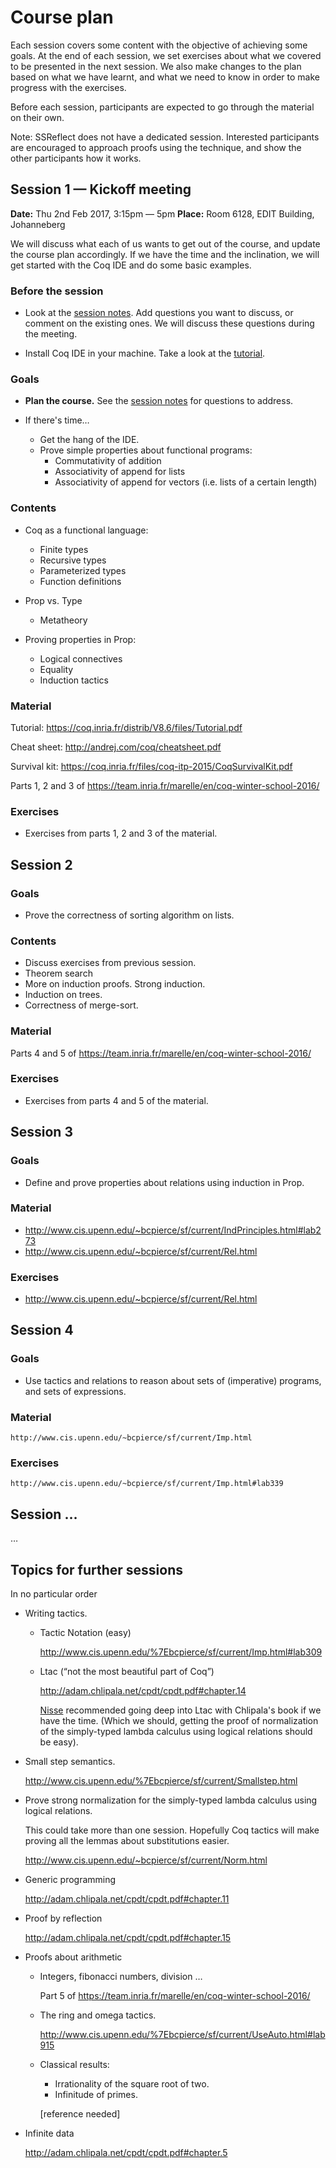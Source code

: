 # Course plan
Each session covers some content with the objective of achieving some goals.
At the end of each session, we set exercises about what we covered to be
presented in the next session. We also make changes to the plan based on
what we have learnt, and what we need to know in order to make progress
with the exercises.

Before each session, participants are expected to go through the material
on their own.

Note: SSReflect does not have a dedicated session. Interested participants
are encouraged to approach proofs using the technique, and show the other
participants how it works.

## Session 1 — Kickoff meeting

**Date:** Thu 2nd Feb 2017, 3:15pm — 5pm
**Place:** Room 6128, EDIT Building, Johanneberg

We will discuss what each of us wants to get out of the course, and update the course plan accordingly.
If we have the time and the inclination, we will get started with the Coq IDE and do some basic examples.

### Before the session

- Look at the [session notes](notes/session01.md).
  Add questions you want to discuss, or comment on the existing ones.
  We will discuss these questions during the meeting.

- Install Coq IDE in your machine. Take a look at the [tutorial](https://coq.inria.fr/distrib/V8.6/files/Tutorial.pdf).

### Goals

- **Plan the course.** See the [session notes](notes/session01.md) for questions to address.

- If there's time…

  - Get the hang of the IDE.
  - Prove simple properties about functional programs:
    - Commutativity of addition
    - Associativity of append for lists
    - Associativity of append for vectors
      (i.e. lists of a certain length)

### Contents

  - Coq as a functional language:
    - Finite types
    - Recursive types
    - Parameterized types
    - Function definitions

  - Prop vs. Type
    - Metatheory

  - Proving properties in Prop:
    - Logical connectives
    - Equality
    - Induction tactics

### Material

   Tutorial:
   https://coq.inria.fr/distrib/V8.6/files/Tutorial.pdf

   Cheat sheet:
   http://andrej.com/coq/cheatsheet.pdf

   Survival kit:
   https://coq.inria.fr/files/coq-itp-2015/CoqSurvivalKit.pdf

   Parts 1, 2 and 3 of
   https://team.inria.fr/marelle/en/coq-winter-school-2016/

### Exercises

  - Exercises from parts 1, 2 and 3 of the material.

## Session 2

### Goals

 - Prove the correctness of sorting algorithm on lists.

### Contents

  - Discuss exercises from previous session.
  - Theorem search
  - More on induction proofs. Strong induction.
  - Induction on trees.
  - Correctness of merge-sort.

### Material

 Parts 4 and 5 of
 https://team.inria.fr/marelle/en/coq-winter-school-2016/

### Exercises

 - Exercises from parts 4 and 5 of the material.

## Session 3

### Goals

 - Define and prove properties about relations using induction in Prop.

### Material

 - http://www.cis.upenn.edu/~bcpierce/sf/current/IndPrinciples.html#lab273
 - http://www.cis.upenn.edu/~bcpierce/sf/current/Rel.html

### Exercises

 - http://www.cis.upenn.edu/~bcpierce/sf/current/Rel.html

## Session 4

### Goals

  - Use tactics and relations to reason about sets of (imperative) programs,
    and sets of expressions.

### Material

    http://www.cis.upenn.edu/~bcpierce/sf/current/Imp.html

### Exercises

    http://www.cis.upenn.edu/~bcpierce/sf/current/Imp.html#lab339

## Session …

…

## Topics for further sessions

  In no particular order

  - Writing tactics.

    - Tactic Notation (easy)

      http://www.cis.upenn.edu/%7Ebcpierce/sf/current/Imp.html#lab309

    - Ltac (“not the most beautiful part of Coq”)

      http://adam.chlipala.net/cpdt/cpdt.pdf#chapter.14

      [Nisse](http://www.cse.chalmers.se/~nad/) recommended going deep into Ltac with Chlipala's book if we have the time.
      (Which we should, getting the proof of normalization of the simply-typed
      lambda calculus using logical relations should be easy).

  - Small step semantics.

    http://www.cis.upenn.edu/%7Ebcpierce/sf/current/Smallstep.html

  - Prove strong normalization for the simply-typed lambda calculus
    using logical relations.

    This could take more than one session. Hopefully Coq tactics will make
    proving all the lemmas about substitutions easier.

    http://www.cis.upenn.edu/~bcpierce/sf/current/Norm.html

  - Generic programming

    http://adam.chlipala.net/cpdt/cpdt.pdf#chapter.11

  - Proof by reflection

    http://adam.chlipala.net/cpdt/cpdt.pdf#chapter.15


  - Proofs about arithmetic

    - Integers, fibonacci numbers, division …

      Part 5 of https://team.inria.fr/marelle/en/coq-winter-school-2016/

    - The ring and omega tactics.

      http://www.cis.upenn.edu/%7Ebcpierce/sf/current/UseAuto.html#lab915

    - Classical results:

      - Irrationality of the square root of two.
      - Infinitude of primes.

      [reference needed]

  - Infinite data

    http://adam.chlipala.net/cpdt/cpdt.pdf#chapter.5
